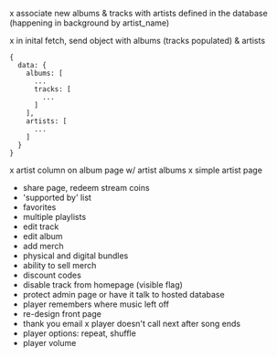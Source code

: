 x associate new albums & tracks with artists defined in the database (happening in background by artist_name)

x in inital fetch, send object with albums (tracks populated) & artists

```
{
  data: {
    albums: [
      ...
      tracks: [
        ...
      ]
    ],
    artists: [
      ...
    ]
  }
}
```

x artist column on album page w/ artist albums
x simple artist page
- share page, redeem stream coins
- 'supported by' list
- favorites
- multiple playlists
- edit track
- edit album
- add merch
- physical and digital bundles
- ability to sell merch
- discount codes
- disable track from homepage (visible flag)
- protect admin page or have it talk to hosted database
- player remembers where music left off
- re-design front page
- thank you email
x player doesn't call next after song ends
- player options: repeat, shuffle
- player volume
